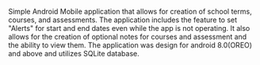 Simple Android Mobile application that allows for creation of school terms, courses, and assessments.
The application includes the feature to set "Alerts" for start and end dates even while the app is not operating. 
It also allows for the creation of optional notes for courses and assessment and the ability to view them.
The application was design for android 8.0(OREO) and above and utilizes SQLite database.
